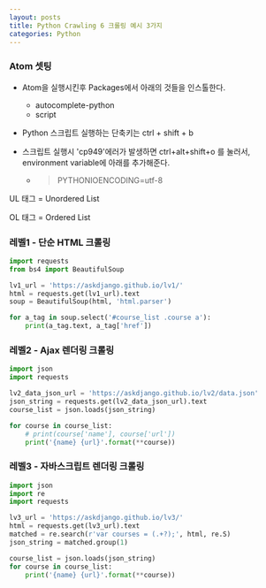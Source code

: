```yaml
---
layout: posts
title: Python Crawling 6 크롤링 예시 3가지
categories: Python
---
```


### Atom 셋팅

- Atom을 실행시킨후 Packages에서 아래의 것들을 인스톨한다.

  - autocomplete-python
  - script

- Python 스크립트 실행하는 단축키는 ctrl + shift + b

- 스크립트 실행시 'cp949'에러가 발생하면 ctrl+alt+shift+o 를 눌러서, environment variable에 아래를 추가해준다.

  - > PYTHONIOENCODING=utf-8 



UL 태그 = Unordered List

OL 태그 = Ordered List



### 레벨1 - 단순 HTML 크롤링

```python
import requests
from bs4 import BeautifulSoup

lv1_url = 'https://askdjango.github.io/lv1/'
html = requests.get(lv1_url).text
soup = BeautifulSoup(html, 'html.parser')

for a_tag in soup.select('#course_list .course a'):
    print(a_tag.text, a_tag['href'])
```



### 레벨2 - Ajax 렌더링 크롤링

```python
import json
import requests

lv2_data_json_url = 'https://askdjango.github.io/lv2/data.json'
json_string = requests.get(lv2_data_json_url).text
course_list = json.loads(json_string)

for course in course_list:
    # print(course['name'], course['url'])
    print('{name} {url}'.format(**course))
```



### 레벨3 - 자바스크립트 렌더링 크롤링

```python
import json
import re
import requests

lv3_url = 'https://askdjango.github.io/lv3/'
html = requests.get(lv3_url).text
matched = re.search(r'var courses = (.+?);', html, re.S)
json_string = matched.group(1)

course_list = json.loads(json_string)
for course in course_list:
    print('{name} {url}'.format(**course))
```


